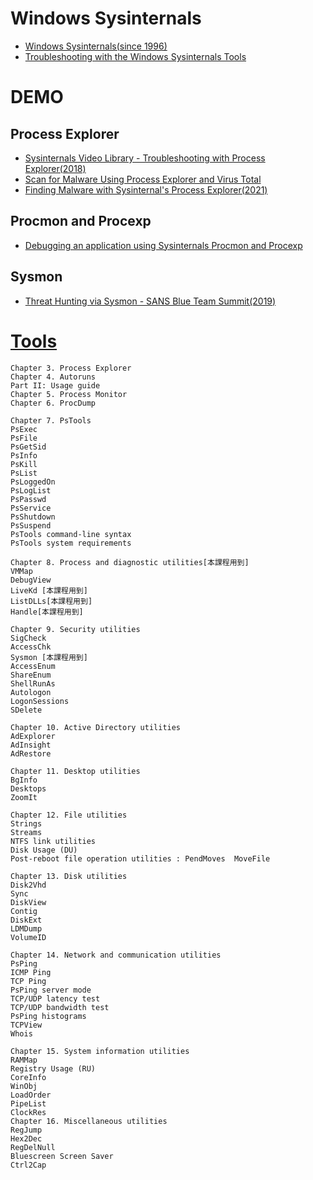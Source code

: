 # Windows Sysinternals
- [Windows Sysinternals(since 1996)](https://docs.microsoft.com/en-us/sysinternals/)
- [Troubleshooting with the Windows Sysinternals Tools](https://docs.microsoft.com/en-us/sysinternals/resources/troubleshooting-book)

# DEMO
## Process Explorer
- [Sysinternals Video Library - Troubleshooting with Process Explorer(2018)](https://www.youtube.com/watch?v=YGtsMa9wbjw)
- [Scan for Malware Using Process Explorer and Virus Total](https://www.youtube.com/watch?v=RnPtuTbqzd4)
- [Finding Malware with Sysinternal's Process Explorer(2021)](https://www.youtube.com/watch?v=y2bNLCWHFNs)

## Procmon and Procexp
- [Debugging an application using Sysinternals Procmon and Procexp](https://www.youtube.com/watch?v=pjKNx41Ubxw)

## Sysmon
- [Threat Hunting via Sysmon - SANS Blue Team Summit(2019)](https://www.youtube.com/watch?v=7dEfKn70HCI)

# [Tools](https://www.oreilly.com/library/view/troubleshooting-with-the/9780133986549/)
```
Chapter 3. Process Explorer
Chapter 4. Autoruns
Part II: Usage guide
Chapter 5. Process Monitor
Chapter 6. ProcDump

Chapter 7. PsTools
PsExec
PsFile
PsGetSid
PsInfo
PsKill
PsList
PsLoggedOn
PsLogList
PsPasswd
PsService
PsShutdown
PsSuspend
PsTools command-line syntax
PsTools system requirements

Chapter 8. Process and diagnostic utilities[本課程用到]
VMMap
DebugView
LiveKd [本課程用到]
ListDLLs[本課程用到]
Handle[本課程用到]

Chapter 9. Security utilities
SigCheck
AccessChk
Sysmon [本課程用到]
AccessEnum
ShareEnum
ShellRunAs
Autologon
LogonSessions
SDelete

Chapter 10. Active Directory utilities
AdExplorer
AdInsight
AdRestore

Chapter 11. Desktop utilities
BgInfo
Desktops
ZoomIt

Chapter 12. File utilities
Strings
Streams
NTFS link utilities
Disk Usage (DU)
Post-reboot file operation utilities : PendMoves  MoveFile

Chapter 13. Disk utilities
Disk2Vhd
Sync
DiskView
Contig
DiskExt
LDMDump
VolumeID

Chapter 14. Network and communication utilities
PsPing
ICMP Ping
TCP Ping
PsPing server mode
TCP/UDP latency test
TCP/UDP bandwidth test
PsPing histograms
TCPView
Whois

Chapter 15. System information utilities
RAMMap
Registry Usage (RU)
CoreInfo
WinObj
LoadOrder
PipeList
ClockRes
Chapter 16. Miscellaneous utilities
RegJump
Hex2Dec
RegDelNull
Bluescreen Screen Saver
Ctrl2Cap
```
